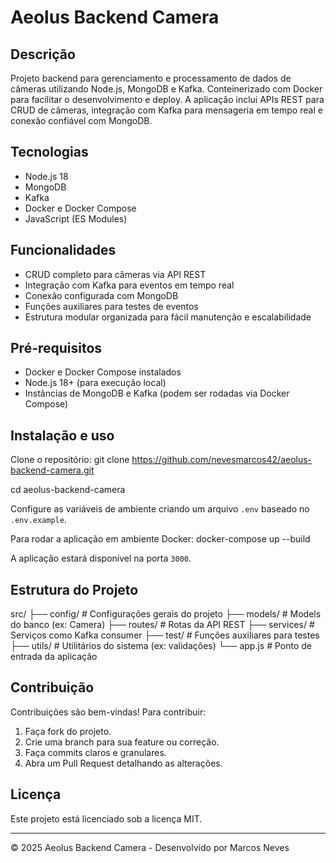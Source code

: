 # Aeolus Backend Camera

## Descrição

Projeto backend para gerenciamento e processamento de dados de câmeras utilizando Node.js, MongoDB e Kafka. Conteinerizado com Docker para facilitar o desenvolvimento e deploy. A aplicação inclui APIs REST para CRUD de câmeras, integração com Kafka para mensageria em tempo real e conexão confiável com MongoDB.

## Tecnologias

- Node.js 18
- MongoDB
- Kafka
- Docker e Docker Compose
- JavaScript (ES Modules)

## Funcionalidades

- CRUD completo para câmeras via API REST
- Integração com Kafka para eventos em tempo real
- Conexão configurada com MongoDB
- Funções auxiliares para testes de eventos
- Estrutura modular organizada para fácil manutenção e escalabilidade

## Pré-requisitos

- Docker e Docker Compose instalados
- Node.js 18+ (para execução local)
- Instâncias de MongoDB e Kafka (podem ser rodadas via Docker Compose)

## Instalação e uso

Clone o repositório:
git clone https://github.com/nevesmarcos42/aeolus-backend-camera.git


cd aeolus-backend-camera


Configure as variáveis de ambiente criando um arquivo `.env` baseado no `.env.example`.

Para rodar a aplicação em ambiente Docker:
docker-compose up --build


A aplicação estará disponível na porta `3000`.

## Estrutura do Projeto

src/
├── config/ # Configurações gerais do projeto
├── models/ # Models do banco (ex: Camera)
├── routes/ # Rotas da API REST
├── services/ # Serviços como Kafka consumer
├── test/ # Funções auxiliares para testes
├── utils/ # Utilitários do sistema (ex: validações)
└── app.js # Ponto de entrada da aplicação

## Contribuição

Contribuições são bem-vindas! Para contribuir:

1. Faça fork do projeto.
2. Crie uma branch para sua feature ou correção.
3. Faça commits claros e granulares.
4. Abra um Pull Request detalhando as alterações.

## Licença

Este projeto está licenciado sob a licença MIT.

---

© 2025 Aeolus Backend Camera - Desenvolvido por Marcos Neves



